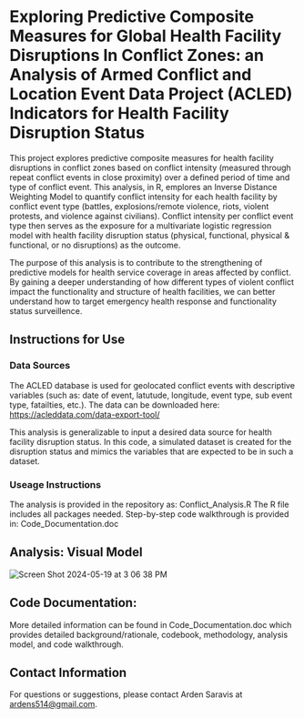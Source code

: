 # Exploring Predictive Composite Measures for Global Health Facility Disruptions In Conflict Zones: an Analysis of Armed Conflict and Location Event Data Project (ACLED) Indicators for Health Facility Disruption Status
This project explores predictive composite measures for health facility disruptions in conflict zones based on conflict intensity (measured through repeat conflict events in close proximity) over a defined period of time and type of conflict event. This analysis, in R, emplores an Inverse Distance Weighting Model to quantify conflict intensity for each health facility by conflict event type (battles, explosions/remote violence, riots, violent protests, and violence against civilians). Conflict intensity per conflict event type then serves as the exposure for a multivariate logistic regression model with health facility disruption status (physical, functional, physical & functional, or no disruptions) as the outcome.

The purpose of this analysis is to contribute to the strengthening of predictive models for health service coverage in areas affected by conflict. By gaining a deeper understanding of how different types of violent conflict impact the functionality and structure of health facilities, we can better understand how to target emergency health response and functionality status surveillence. 

## Instructions for Use
### Data Sources
The ACLED database is used for geolocated conflict events with descriptive variables (such as: date of event, latutude, longitude, event type, sub event type, fatailties, etc.). The data can be downloaded here: https://acleddata.com/data-export-tool/ 

This analysis is generalizable to input a desired data source for health facility disruption status. In this code, a simulated dataset is created for the disruption status and mimics the variables that are expected to be in such a dataset.

### Useage Instructions
The analysis is provided in the repository as: Conflict_Analysis.R
The R file includes all packages needed. Step-by-step code walkthrough is provided in: Code_Documentation.doc 

## Analysis: Visual Model
![Screen Shot 2024-05-19 at 3 06 38 PM](https://github.com/asaravis/Conflict-Events-Health-Facility-Disruption/assets/131823982/2f7bb9ff-1607-4caf-b056-58b3ee6a5595)

## Code Documentation: 
More detailed information can be found in Code_Documentation.doc which provides detailed background/rationale, codebook, methodology, analysis model, and code walkthrough. 

## Contact Information
For questions or suggestions, please contact Arden Saravis at ardens514@gmail.com.
